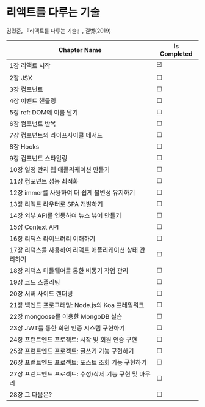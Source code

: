 # 리액트를 다루는 기술

김민준, 『리액트를 다루는 기술』, 길벗(2019)

| Chapter Name                                             | Is Completed |
| -------------------------------------------------------- | ------------ |
| 1장 리액트 시작                                          | ☑️           |
| 2장 JSX                                                  | ☐            |
| 3장 컴포넌트                                             | ☐            |
| 4장 이벤트 핸들링                                        | ☐            |
| 5장 ref: DOM에 이름 달기                                 | ☐            |
| 6장 컴포넌트 반복                                        | ☐            |
| 7장 컴포넌트의 라이프사이클 메서드                       | ☐            |
| 8장 Hooks                                                | ☐            |
| 9장 컴포넌트 스타일링                                    | ☐            |
| 10장 일정 관리 웹 애플리케이션 만들기                    | ☐            |
| 11장 컴포넌트 성능 최적화                                | ☐            |
| 12장 immer를 사용하여 더 쉽게 불변성 유지하기            | ☐            |
| 13장 리액트 라우터로 SPA 개발하기                        | ☐            |
| 14장 외부 API를 연동하여 뉴스 뷰어 만들기                | ☐            |
| 15장 Context API                                         | ☐            |
| 16장 리덕스 라이브러리 이해하기                          | ☐            |
| 17장 리덕스를 사용하여 리액트 애플리케이션 상태 관리하기 | ☐            |
| 18장 리덕스 미들웨어를 통한 비동기 작업 관리             | ☐            |
| 19장 코드 스플리팅                                       | ☐            |
| 20장 서버 사이드 렌더링                                  | ☐            |
| 21장 백엔드 프로그래밍: Node.js의 Koa 프레임워크         | ☐            |
| 22장 mongoose를 이용한 MongoDB 실습                      | ☐            |
| 23장 JWT를 통한 회원 인증 시스템 구현하기                | ☐            |
| 24장 프런트엔드 프로젝트: 시작 및 회원 인증 구현         | ☐            |
| 25장 프런트엔드 프로젝트: 글쓰기 기능 구현하기           | ☐            |
| 26장 프런트엔드 프로젝트: 포스트 조회 기능 구현하기      | ☐            |
| 27장 프런트엔드 프로젝트: 수정/삭제 기능 구현 및 마무리  | ☐            |
| 28장 그 다음은?                                          | ☐            |
